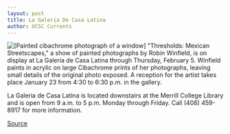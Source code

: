 ```yaml
---
layout: post
title: La Galeria De Casa Latina
author: UCSC Currents
---
```


![\[Painted cibachrome photograph of a window\]][1] "Thresholds: Mexican Streetscapes," a show of painted photographs by Robin Winfield, is on display at La Galeria de Casa Latina through Thursday, February 5. Winfield paints in acrylic on large Cibachrome prints of her photographs, leaving small details of the original photo exposed. A reception for the artist takes place January 23 from 4:30 to 6:30 p.m. in the gallery.

La Galeria de Casa Latina is located downstairs at the Merrill College Library and is open from 9 a.m. to 5 p.m. Monday through Friday. Call (408) 459-8917 for more information.

[1]: http://www1.ucsc.edu/oncampus/art/winfield.98-01-19.gif

[Source](http://www1.ucsc.edu/oncampus/currents/97-98/01-19/casa.latina.htm "Permalink to La Galeria de Casa Latina: 01-19-98")